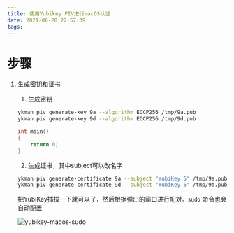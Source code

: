```yaml
---
title: 使用Yubikey PIV进行macOS认证
date: 2021-06-28 22:57:39
tags:
---
```


# 步骤

1. 生成密钥和证书
    1. 生成密钥

    ```bash
    ykman piv generate-key 9a --algorithm ECCP256 /tmp/9a.pub
    ykman piv generate-key 9d --algorithm ECCP256 /tmp/9d.pub
    ```

    ```c
    int main()
    {
        return 0;
    }
    ```
    2. 生成证书，其中subject可以改名字

    ```bash
    ykman piv generate-certificate 9a --subject "YubiKey 5" /tmp/9a.pub
    ykman piv generate-certificate 9d --subject "YubiKey 5" /tmp/9d.pub
    ```

    把YubiKey插拔一下就可以了，然后根据弹出的窗口进行配对。`sudo` 命令也会自动配置

    ![yubikey-macos-sudo](https://cdn.jsdelivr.net/gh/Alice-space/alice-space.github.io@gh-pages/img/post/yubikey-piv-macos/yubikey-macos-sudo.png)